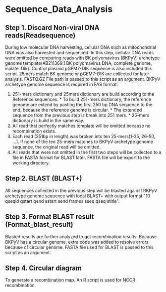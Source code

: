# Sequence_Data_Analysis

## Step 1. Discard Non-viral DNA reads(Readsequence)

During low molecular DNA harvesting, cellular DNA such as mitochondrial DNA was also harvested and sequenced. In this step, cellular DNA reads were omitted by comparing reads with BK polyomavirus (BKPyV) archetype genome template(AB211369.1 BK polyomavirus DNA, complete genome, isolate: Dik). Control plasmid pGEM7-DIK sequence is also included this script. 25mers match BK genome or pGEM7-DIK are collected for later analysis.
FASTQ.GZ File path is passed to this script as an argument. BKPyV archetype genome sequence is required in FAS format.

  1. 251-mers dictionary and 25mers dictionary are build according to the Reference sequences.
    * To build 251-mers dictionary, the reference genome are extend by pasting the first 250 bp DNA sequence to the end, because the reference genome is circular.
    * The extended sequence from the previous step is break into 251 mers.
    * 25-mers dictionary is build in the same way.
  2. All read that perfectly matches template will be omitted because no recombination exists.
  3. Each read (251bp in length) was broken into ten 25-mers(1-25, 26-50, ...). If none of the ten 25-mers matches to BKPyV archetype genome sequence, the original read will be omitted.
  4. All reads that were not omitted in the first two steps will be collected to a file in FASTA format for BLAST later. FASTA file will be export to the working directory.

## Step 2. BLAST (BLAST+)
All sequences collected in the previous step will be blasted against BKPyV archetype genome sequence with local BLAST+ with output format "10 qseqid qstart qend sstart send frames sseq qseq stitle".

## Step 3. Format BLAST result (Format_blast_result)
Blasted results are further analyzed to get recombination results. Because BKPyV has a circular genome, extra code was added to resolve errors because of circular genome.
FASTA file used for BLAST is passed to this script as an argument.


## Step 4. Circular diagram
To generate a recombination map. An R script is used for NCCR recombination.

